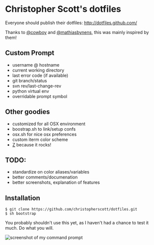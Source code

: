 Christopher Scott's dotfiles
===========

Everyone should publish their dotfiles: <http://dotfiles.github.com/>

Thanks to [@cowboy](https://github.com/cowboy/dotfiles) and [@mathiasbynens](https://github.com/mathiasbynens/dotfiles), this was mainly inspired by them!

Custom Prompt
-------------

- username @ hostname
- current working directory
- last error code (if available)
- git branch/status
- svn rev/last-change-rev
- python virtual env
- overridable prompt symbol 


Other goodies
-------------

- customized for all OSX environment
- boostrap.sh to link/setup confs
- osx.sh for nice osx preferences
- custom iterm color scheme
- [Z](https://github.com/rupa/z) because it rocks!

TODO:
-----

- standardize on color aliases/variables
- better comments/documenation
- better screenshots, explanation of features


Installation
------------

	$ git clone https://github.com/christopherscott/dotfiles.git
	$ sh bootstrap

You probably shouldn't use this yet, as I haven't had a chance to test it much. Do what you will.

![screenshot of my command prompt](https://raw.github.com/christopherscott/dotfiles/master/screenshot.png)